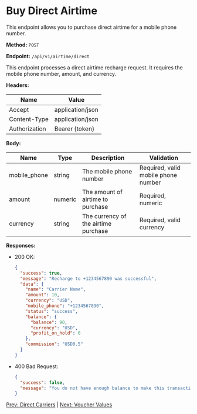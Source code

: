 # Buy Direct Airtime

This endpoint allows you to purchase direct airtime for a mobile phone number.

**Method:** `POST`

**Endpoint:** `/api/v1/airtime/direct`

This endpoint processes a direct airtime recharge request. It requires the mobile phone number, amount, and currency.

**Headers:**

| Name          | Value            |
|---------------|------------------|
| Accept        | application/json |
| Content-Type  | application/json |
| Authorization | Bearer {token}   |

**Body:**

| Name         | Type    | Description                           | Validation                           |
|--------------|---------|---------------------------------------|--------------------------------------|
| mobile_phone | string  | The mobile phone number               | Required, valid mobile phone number  |
| amount       | numeric | The amount of airtime to purchase     | Required, numeric                    |
| currency     | string  | The currency of the airtime purchase  | Required, valid currency             |

**Responses:**

- 200 OK:
  ```json
  {
    "success": true,
    "message": "Recharge to +1234567890 was successful",
    "data": {
      "name": "Carrier Name",
      "amount": 10,
      "currency": "USD",
      "mobile_phone": "+1234567890",
      "status": "success",
      "balance": {
        "balance": 90,
        "currency": "USD",
        "profit_on_hold": 0
      },
      "commission": "USD0.5"
    }
  }
  ```

- 400 Bad Request:
  ```json
  {
    "success": false,
    "message": "You do not have enough balance to make this transaction."
  }
  ```

[Prev: Direct Carriers](./carriers.md) | [Next: Voucher Values](./voucher-values.md)
